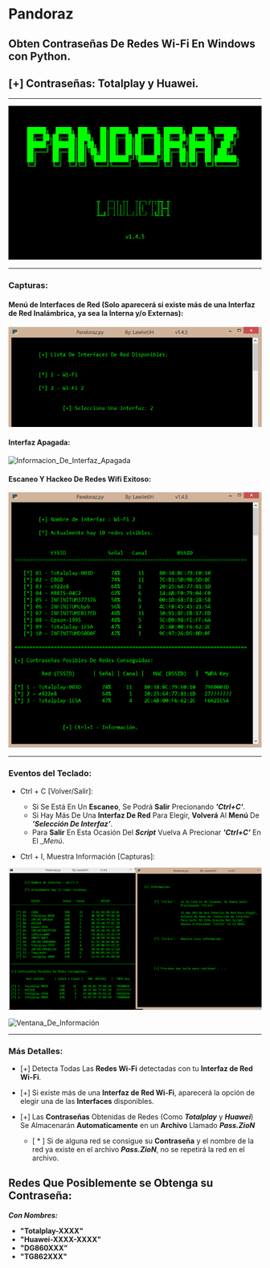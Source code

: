 # Pandoraz
## Obten Contraseñas De Redes Wi-Fi En Windows con Python.
## [+] Contraseñas: Totalplay y Huawei.

- - -

![Banner](Capturas/Banners.png "Banners")

- - -
### Capturas:

#### Menú de Interfaces de Red (Solo aparecerá si existe más de una Interfaz de Red Inalámbrica, ya sea la Interna y/o Externas):

![Menu_Interfaces_De_Red](Capturas/Menu_Interfaces_De_Red.png "Menú Interfaces De Red")

#### Interfaz Apagada:

![Informacion_De_Interfaz_Apagada](Capturas/Información_De_Interfaz_Apagada.png "Información De Interfaz Apagada")

#### Escaneo Y Hackeo De Redes Wifi Exitoso:

![Escaneo_Exitoso](Capturas/Escaneo_Exitoso.png "Escaneo Exitoso")

- - -

### Eventos del Teclado:

* Ctrl + C [Volver/Salir]:

    * Si Se Está En Un __Escaneo__, Se Podrá __Salir__ Precionando ___'Ctrl+C'___.
    * Si Hay Más De Una __Interfaz De Red__ Para Elegir, __Volverá__ Al __Menú__ De ___'Selección De Interfaz'___.
    * Para __Salir__ En Esta Ocasión Del ___Script___ Vuelva A Precionar ___'Ctrl+C'___ En El __Menú_.

* Ctrl + I, Muestra Información [Capturas]:

![Ctrl+I](Capturas/Ctrl+I.png "Precionando 'Ctrl+I'")


![Ventana_De_Información](Capturas/Ventana_De_Información.png "Ventana De Información")


- - -

### Más Detalles:

* [+] Detecta Todas Las __Redes Wi-Fi__ detectadas con tu __Interfaz de Red Wi-Fi__.

* [+] Si existe más de una __Interfaz de Red Wi-Fi__, aparecerá la opción de elegir una de las __Interfaces__ disponibles.

* [+] Las __Contraseñas__ Obtenidas de Redes (Como ___Totalplay___ y ___Huawei___) Se Almacenarán __Automaticamente__ en un __Archivo__ Llamado ___Pass.ZioN___
  
  * [ \* ] Si de alguna red se consigue su __Contraseña__ y el nombre de la red ya existe en el archivo ___Pass.ZioN___, no se repetirá la red en el archivo.


## Redes Que Posiblemente se Obtenga su Contraseña:

***Con Nombres:***

 * __"Totalplay-XXXX"__
 * __"Huawei-XXXX-XXXX"__
 * __"DG860XXX"__
 * __"TG862XXX"__
